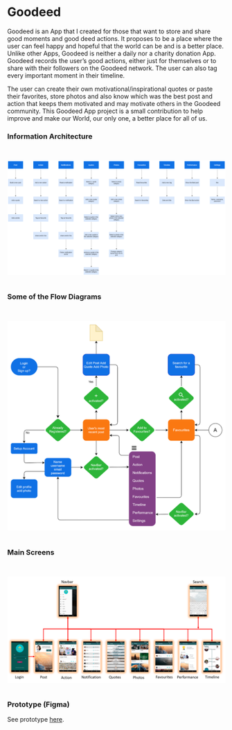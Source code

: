 # Goodeed

Goodeed is an App that I created for those that want to store and share good moments and good deed actions. It proposes to be a place where the user can feel happy and hopeful that the world can be and is a better place. Unlike other Apps, Goodeed is neither a daily nor a charity donation App. Goodeed records the user’s good actions, either just for themselves or to share with their followers on the Goodeed network. The user can also tag every important moment in their timeline. 

The user can create their own motivational/inspirational quotes or paste their favorites, store photos and also know which was the best post and action that keeps them motivated and may motivate others in the Goodeed community. This Goodeed App project is a small contribution to help improve and make our World, our only one, a better place for all of us. 


### Information Architecture
<pre><p align="center">
<img src="/IA.png">
</p></pre>

### Some of the Flow Diagrams
<pre><p align="center">
<img src="/FlowDiag.png">
</p></pre>

### Main Screens
<pre><p align="center">
<img src="/MainScreens.png">
</p></pre>

### Prototype (Figma)
See prototype <a href="https://www.figma.com/proto/1hqdiQgbXJKgGFDZRfWBET/Goodeed?node-id=67%3A85&viewport=940%2C1970%2C0.8367552161216736&scaling=scale-down">here</a>.
